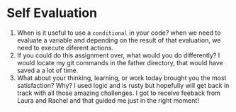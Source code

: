 # Self Evaluation

1. When is it useful to use a `conditional` in your code?
when we need to evaluate a variable and depending on the result of that evaluation, we need to execute diferent actions.
2. If you could do this assignment over, what would you do differently?
I would locate my git commands in the father directory, that would have saved a a lot of time.
3. What about your thinking, learning, or work today brought you the most satisfaction? Why?
I used logic and is rusty but hopefully will get back in track with all those amazing challenges. I got to receive feeback from Laura and Rachel and that guided me just in the right moment!
